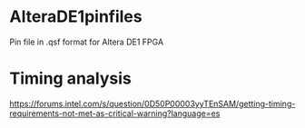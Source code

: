 # AlteraDE1pinfiles
Pin file in .qsf format for Altera DE1 FPGA

# Timing analysis
https://forums.intel.com/s/question/0D50P00003yyTEnSAM/getting-timing-requirements-not-met-as-critical-warning?language=es
